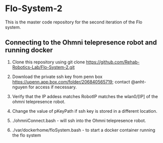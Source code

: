 # Flo-System-2
This is the master code repository for the second iteration of the Flo system. 

## Connecting to the Ohmni telepresence robot and running docker
1. Clone this repository using git clone https://github.com/Rehab-Robotics-Lab/Flo-System-2.git 

2. Download the private ssh key from penn box https://upenn.app.box.com/folder/206840565719; contact @anht-nguyen for access if necessary.
3. Verify that the IP addess matches RobotIP matches the wlan0/[IP] of the ohmni telepresence robot. 
4. Change the value of pKeyPath if ssh key is stored in a different location.
5. ./ohmniConnect.bash - will ssh into the Ohmni telepresence robot.
6. ./var/dockerhome/floSystem.bash - to start a docker container running the flo system 
